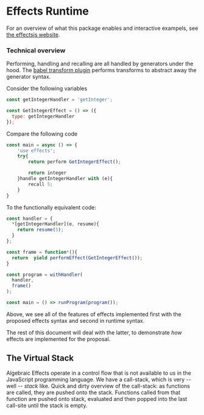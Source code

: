 # Effects Runtime

For an overview of what this package enables and interactive exampels, see [the effectsjs website](https://effects.js.org/).

### Technical overview

Performing, handling and recalling are all handled by generators under the hood. The [babel transform plugin](../babel-plugin-effects) performs transforms to abstract away the generator syntax.

Consider the following variables

```javascript
const getIntegerHandler = 'getInteger';

const GetIntegerEffect = () => ({
  type: getIntegerHandler
});
```

Compare the following code

```javascript
const main = async () => {
    'use effects';
    try{
        return perform GetIntegerEffect();

        return integer
    }handle getIntegerHandler with (e){
        recall 5;
    }
}
```

To the functionally equivalent code:

```javascript
const handler = {
  *[getIntegerHandler](e, resume){
    return resume(5);
  }
};

const frame = function*(){
  return  yield performEffect(GetIntegerEffect());  
}

const program = withHandler(
  handler,
  frame()
);

const main = () => runProgram(program());
```

Above, we see all of the features of effects implemented first with the proposed effects syntax and second in runtime syntax.

The rest of this document will deal with the latter, to demonstrate _how_ effects are implemented for the proposal.

## The Virtual Stack

Algebraic Effects operate in a control flow that is not available to us in the JavaScript programming language. We have a call-stack, which is very -- well -- _stack_ like. Quick and dirty overview of the call-stack: as functions are called, they are pushed onto the stack. Functions called from that function are pushed onto stack, evaluated and then popped into the last call-site until the stack is empty. 

